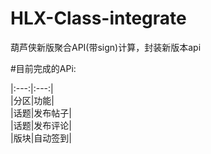 # HLX-Class-integrate
葫芦侠新版聚合API(带sign)计算，封装新版本api

#目前完成的APi:
<div style="width: 100%; overflow-x:auto;">
|:---:|:---:|<br>
|分区|功能|<br>
|话题|发布帖子|<br>
|话题|发布评论|<br>
|版块|自动签到|<br>
</div>
